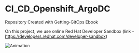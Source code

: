 # CI_CD_Openshift_ArgoDC
Repository Created with Getting-GitOps Ebook

On this project, we use online Red Hat Developer Sandbox (link - https://developers.redhat.com/developer-sandbox)

![Animation](https://github.com/user-attachments/assets/913a7ec2-f7a8-4381-bb39-68e6afcc53cc)




